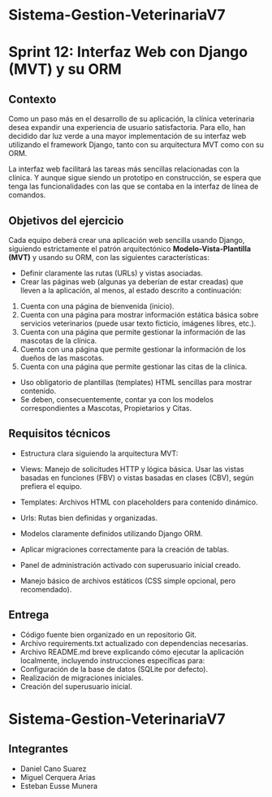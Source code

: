 # Sistema-Gestion-VeterinariaV7
# Sprint 12: Interfaz Web con Django (MVT) y su ORM
## Contexto
Como un paso más en el desarrollo de su aplicación, la clínica veterinaria desea expandir una experiencia de usuario satisfactoria. Para ello, han decidido dar luz verde a una mayor implementación de su interfaz web utilizando el framework Django, tanto con su arquitectura MVT como con su ORM.

La interfaz web facilitará las tareas más sencillas relacionadas con la clínica. Y aunque sigue siendo un prototipo en construcción, se espera que tenga las funcionalidades con las que se contaba en la interfaz de línea de comandos.

## Objetivos del ejercicio
Cada equipo deberá crear una aplicación web sencilla usando Django, siguiendo estrictamente el patrón arquitectónico **Modelo-Vista-Plantilla (MVT)** y usando su ORM, con las siguientes características:

- Definir claramente las rutas (URLs) y vistas asociadas.
- Crear las páginas web (algunas ya deberían de estar creadas) que lleven a la aplicación, al menos, al estado descrito a continuación:
1. Cuenta con una página de bienvenida (inicio).
2. Cuenta con una página para mostrar información estática básica sobre servicios veterinarios (puede usar texto ficticio, imágenes libres, etc.).
3. Cuenta con una página que permite gestionar la información de las mascotas de la clínica.
4. Cuenta con una página que permite gestionar la información de los dueños de las mascotas.
5. Cuenta con una página que permite gestionar las citas de la clínica.

- Uso obligatorio de plantillas (templates) HTML sencillas para mostrar contenido.
- Se deben, consecuentemente, contar ya con los modelos correspondientes a Mascotas, Propietarios y Citas.
  
## Requisitos técnicos
- Estructura clara siguiendo la arquitectura MVT:
 - Views: Manejo de solicitudes HTTP y lógica básica. Usar las vistas basadas en funciones (FBV) o vistas basadas en clases (CBV), según prefiera el equipo.
 - Templates: Archivos HTML con placeholders para contenido dinámico.
 - Urls: Rutas bien definidas y organizadas.
- Modelos claramente definidos utilizando Django ORM.
- Aplicar migraciones correctamente para la creación de tablas.
- Panel de administración activado con superusuario inicial creado.

- Manejo básico de archivos estáticos (CSS simple opcional, pero recomendado).

## Entrega
- Código fuente bien organizado en un repositorio Git.
- Archivo requirements.txt actualizado con dependencias necesarias.
- Archivo README.md breve explicando cómo ejecutar la aplicación localmente, incluyendo instrucciones específicas para:
 - Configuración de la base de datos (SQLite por defecto).
 - Realización de migraciones iniciales.
 - Creación del superusuario inicial.

# Sistema-Gestion-VeterinariaV7
## Integrantes
- Daniel Cano Suarez
- Miguel Cerquera Arias
- Esteban Eusse Munera
